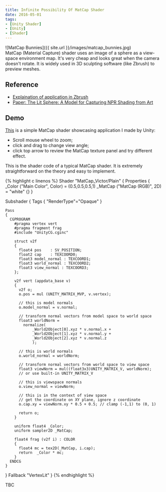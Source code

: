 ```yaml
---
title: Infinite Possibility Of MatCap Shader
date: 2016-05-01
tags:
- [Unity Shader]
- [Unity]
- [Shader]
---
```

![MatCap Bunnies]({{ site.url }}/images/matcap_bunnies.jpg)
<br />
MatCap (Material Capture) shader uses an image of a sphere as a view-space environment map. It's very cheap and looks great when the camera doesn't rotate. It is widely used in 3D sculpting software (like Zbrush) to preview meshes.

## Reference

* [Explaination of application in Zbrush](http://docs.pixologic.com/user-guide/materials-lights-rendering/materials/matcap/matcap-basics/)
* [Paper: The Lit Sphere: A Model for Capturing NPR Shading from Art](http://citeseerx.ist.psu.edu/viewdoc/download?doi=10.1.1.29.1869&rep=rep1&type=pdf)

## Demo

<a href="http://viclw17.github.io/apps/WebGL/MatCap_demo/index.html" target = "_blank">This</a> is a simple MatCap shader showcasing application I made by Unity:
* Scroll mouse wheel to zoom;
* click and drag to change view angle;
* click top arrow to review the MatCap texture panel and try different effect.

<!-- Comment 1 -->
<!-- <iframe src="{{ site.url }}/app/WebGL/MatCap_demo/index.html" width="600" height="600" scrolling="no" frameborder="0" align="middle">
</iframe> -->

<!-- Comment 2 -->
<!-- <a href="{{ site.url }}/app/WebGL/MatCap_demo/index.html" target = "_blank">
<img src="{{ site.url }}/images/matcap_demo_image.png" width="400" height="400" style="display:block; margin:auto;">
</a>
<figcaption style="text-align: center;">Press image to run the demo in new page.</figcaption> -->

<!-- Comment 3 -->
<!-- Press [Here]({{ site.url }}/app/WebGL/MatCap_demo/index.html) to run the demo in new page. -->

This is the shader code of a typical MatCap shader. It is extremely straightforward on the theory and easy to implement.

<!-- ```c -->
{% highlight c linenos %}
Shader "MatCap_Victor/Plain"
{
  Properties
  {
    _Color ("Main Color", Color) = (0.5,0.5,0.5,1)
    _MatCap ("MatCap (RGB)", 2D) = "white" {}
  }

  Subshader
  {
    Tags { "RenderType"="Opaque" }

    Pass
    {
      CGPROGRAM
      	#pragma vertex vert
      	#pragma fragment frag
      	#include "UnityCG.cginc"

      	struct v2f
      	{
          float4 pos	: SV_POSITION;
          float2 cap	: TEXCOORD0;
          float3 model_normal : TEXCOORD1;
          float3 world_normal : TEXCOORD2;
          float3 view_normal : TEXCOORD3;
      	};

        v2f vert (appdata_base v)
        {
          v2f o;
          o.pos = mul (UNITY_MATRIX_MVP, v.vertex);

          // this is model normals
          o.model_normal = v.normal;

          // transform normal vectors from model space to world space
          float3 worldNorm =
            normalize(
            	_World2Object[0].xyz * v.normal.x +
            	_World2Object[1].xyz * v.normal.y +
            	_World2Object[2].xyz * v.normal.z
            	);

          // this is world normals
          o.world_normal = worldNorm;

          // transform normal vectors from world space to view space
          float3 viewNorm = mul((float3x3)UNITY_MATRIX_V, worldNorm);
          // or use built-in UNITY_MATRIX_V

          // this is viewspace normals
          o.view_normal = viewNorm;

          // this is in the context of view space
          // get the coordinate on XY plane, ignore z coordinate
          o.cap.xy = viewNorm.xy * 0.5 + 0.5; // clamp (-1,1) to (0, 1)

          return o;
        }

        uniform float4 _Color;
        uniform sampler2D _MatCap;

        float4 frag (v2f i) : COLOR
        {
          float4 mc = tex2D(_MatCap, i.cap);
          return  _Color * mc;
        }
      ENDCG
    }
  }
  Fallback "VertexLit"
}
{% endhighlight %}
<!-- ``` -->

TBC
